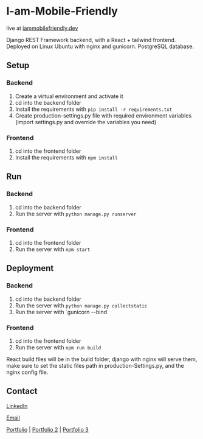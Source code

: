 # I-am-Mobile-Friendly

live at [iammobilefriendly.dev](https://iammobilefriendly.dev/)

Django REST Framework backend, with a React + tailwind frontend.
Deployed on Linux Ubuntu with nginx and gunicorn.
PostgreSQL database.

## Setup

### Backend

1. Create a virtual environment and activate it
2. cd into the backend folder
3. Install the requirements with `pip install -r requirements.txt`
4. Create production-settings.py file with required environment variables (import settings.py and override the variables you need)

### Frontend

1. cd into the frontend folder
2. Install the requirements with `npm install`

## Run

### Backend

1. cd into the backend folder
2. Run the server with `python manage.py runserver`

### Frontend

1. cd into the frontend folder
2. Run the server with `npm start`

## Deployment

### Backend

1. cd into the backend folder
2. Run the server with `python manage.py collectstatic`
3. Run the server with `gunicorn --bind

### Frontend

1. cd into the frontend folder
2. Run the server with `npm run build`

React build files will be in the build folder, 
django with nginx will serve them, make sure to set the 
static files path in production-Settings.py, and the nginx config file.

## Contact

[LinkedIn](https://www.linkedin.com/in/rp42/)

[Email](mailto:rp43dev@gmail.com)

[Portfolio](https://rp42.dev/) | [Portfolio 2](https://rp42.cloud/) | [Portfolio 3](https://iammobilefriendly.dev/)

